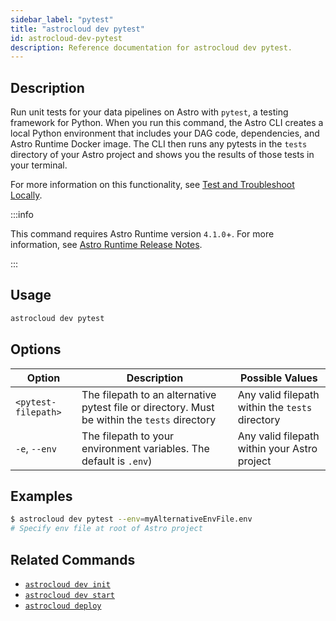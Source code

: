 ```yaml
---
sidebar_label: "pytest"
title: "astrocloud dev pytest"
id: astrocloud-dev-pytest
description: Reference documentation for astrocloud dev pytest.
---
```


## Description

Run unit tests for your data pipelines on Astro with `pytest`, a testing framework for Python. When you run this command, the Astro CLI creates a local Python environment that includes your DAG code, dependencies, and Astro Runtime Docker image. The CLI then runs any pytests in the `tests` directory of your Astro project and shows you the results of those tests in your terminal.

For more information on this functionality, see [Test and Troubleshoot Locally](test-and-troubleshoot-locally.md).

:::info

This command requires Astro Runtime version `4.1.0`+. For more information, see [Astro Runtime Release Notes](https://docs.astronomer.io/astro/runtime-release-notes#astro-runtime-410).

:::

## Usage

```sh
astrocloud dev pytest
```

## Options

| Option              | Description                                                                                   | Possible Values                                 |
| ------------------- | --------------------------------------------------------------------------------------------- | ----------------------------------------------- |
| `<pytest-filepath>` | The filepath to an alternative pytest file or directory. Must be within the `tests` directory | Any valid filepath within the `tests` directory |
| `-e`, `--env`       | The filepath to your environment variables. The default is `.env`)                            | Any valid filepath within your Astro project    |

## Examples

```sh
$ astrocloud dev pytest --env=myAlternativeEnvFile.env
# Specify env file at root of Astro project
```

## Related Commands

- [`astrocloud dev init`](cli-reference/astrocloud-dev-init.md)
- [`astrocloud dev start`](cli-reference/astrocloud-dev-start.md)
- [`astrocloud deploy`](cli-reference/astrocloud-deploy.md)
